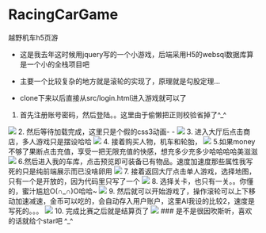 # RacingCarGame
越野机车h5页游

* 这是我去年这时候用jquery写的一个小游戏，后端采用H5的websql数据库算是一个小的全栈项目吧
* 主要一个比较复杂的地方就是滚轮的实现了，原理就是勾股定理...


* clone下来以后直接从src/login.html进入游戏就可以了
1. 首先注册账号密码，然后登陆。。这里由于偷懒把正则校验省掉了^_^
 <img src="http://a3.qpic.cn/psb?/V13GqyBK3RKEMo/GFsMTloU9UcksBAvj.0ta5GFkDPXxp.QSAO8UNG2pMc!/b/dG0BAAAAAAAA&bo=6ASAAgAAAAARAFk!&rf=viewer_4">
2. 然后等待加载完成，这里只是个假的css3动画- -
 <img src="http://a3.qpic.cn/psb?/V13GqyBK3RKEMo/3gFtPnnMDZ2zSm*Bw1cRoOwsPlk3GH5iPTcG8NpdC7Q!/b/dG0BAAAAAAAA&bo=5gSAAgAAAAARAFc!&rf=viewer_4">
3. 进入大厅后点击商店，多人游戏只是摆设哈哈
 <img src="http://a2.qpic.cn/psb?/V13GqyBK3RKEMo/EXIvcK13IyBTE6jtGoXSbkqI4Qm8cUwDH0*TIcuOZbM!/b/dGwBAAAAAAAA&bo=.QSAAgAAAAARAEg!&rf=viewer_4">
4. 接着购买人物，机车和轮胎，
 <img src="http://a3.qpic.cn/psb?/V13GqyBK3RKEMo/dqKvpzHqYGT02XKNBkO4NqV0F2MaaxwKXoVmV69nbMk!/b/dIUBAAAAAAAA&bo=3QSAAgAAAAARAGw!&rf=viewer_4">
5.如果money不够了果断点击充值，享受一把无限充值的快感，想充多少充多少哈哈哈哈美滋滋
 <img src="http://a2.qpic.cn/psb?/V13GqyBK3RKEMo/HnUKftolsIRX3V.Y*gM*cVgaciBiewIasUBMzEWqyEU!/b/dDwBAAAAAAAA&bo=3gSAAgAAAAARAG8!&rf=viewer_4">
6.然后进入我的车库，点击预览即可装备已有物品。速度加速度那些属性我写死的只是纯前端展示而已没啥卵用
 <img src="http://a3.qpic.cn/psb?/V13GqyBK3RKEMo/1l*6RP7OSERrQlf9e75hiPAs3cleHmFkqZA4Ffv*RnM!/b/dIUBAAAAAAAA&bo=zASAAgAAAAARAH0!&rf=viewer_4">
7. 接着返回大厅点击单人游戏，选择地图，只有一个是开放的，因为代码里只写了一个
 <img src="http://a3.qpic.cn/psb?/V13GqyBK3RKEMo/6bsXbAV9CG.mCCGLVJfKRCR4h9*dHsmLLc5n3k1uPfI!/b/dD0BAAAAAAAA&bo=4QSAAgAAAAARAFA!&rf=viewer_4">
8. 选择关卡，也只有一关。。你懂的，蜜汁尴尬O(∩_∩)O哈哈~
 <img src="http://a3.qpic.cn/psb?/V13GqyBK3RKEMo/2b6KlKE2Byst41jm8jpgcP8ROhmhdm76ZP39lGcZNDI!/b/dD0BAAAAAAAA&bo=7ASAAgAAAAARAF0!&rf=viewer_4">
9. 然后就可以开始游戏了，操作滚轮可以上下移动加速减速，金币可以吃的，会自动存入用户账户，这里AI我设的比较2，速度是写死的。。。
<img src="http://a1.qpic.cn/psb?/V13GqyBK3RKEMo/0cHlL3QVvhYd75qw*MDTveZVzm9WRTjOnK3P87Wocqw!/b/dNsAAAAAAAAA&bo=8wSAAgAAAAARAEI!&rf=viewer_4">
10. 完成比赛之后就是结算页了
<img src="http://a3.qpic.cn/psb?/V13GqyBK3RKEMo/rYR9oZXQryGm811PcX49YEafxBWYcA*CmYzsr9u5u24!/b/dD0BAAAAAAAA&bo=*QSAAgAAAAARAEw!&rf=viewer_4">
### 是不是很因吹斯听，喜欢的话就给个star吧 ^_^
 
 
